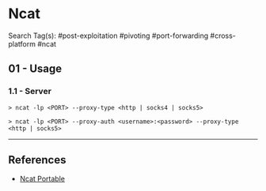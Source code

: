 # Ncat

Search Tag(s): #post-exploitation #pivoting #port-forwarding #cross-platform #ncat

## 01 - Usage

### 1.1 - Server

```
> ncat -lp <PORT> --proxy-type <http | socks4 | socks5>

> ncat -lp <PORT> --proxy-auth <username>:<password> --proxy-type <http | socks5>
```

---
## References

- [Ncat Portable](https://secwiki.org/w/Nmap/Ncat_Portable)